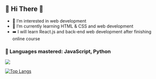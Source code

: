 ## 👋 Hi There 👋 
- 👀 I’m interested in web development
- 🌱 I’m currently learning HTML & CSS and web development
- ➡️ I will learn React.js and back-end web development after finishing online course
### 👑 Languages mastered: JavaScript, Python

<img src="https://github-readme-stats.vercel.app/api?username=MarcAlKareh&&show_icons=true&theme=dark&title_color=ffffff&icon_color=bb2acf&text_color=daf7dc&bg_color=151515" />

[![Top Langs](https://github-readme-stats.vercel.app/api/top-langs/?username=MarcAlKareh&layout=compact)](https://github.com/anuraghazra/github-readme-stats)
